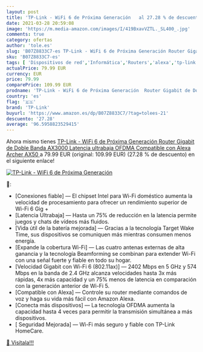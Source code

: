 ```yaml
---
layout: post
title: 'TP-Link - WiFi 6 de Próxima Generación   al 27.28 % de descuento'
date: 2021-03-28 20:59:08
image: 'https://m.media-amazon.com/images/I/419BxavVZTL._SL400_.jpg'
comments: true
category: ofertas
author: 'tole.es'
slug: 'B07Z8833C7-es TP-Link - WiFi 6 de Próxima Generación Router Gigabit de...'
sku: 'B07Z8833C7-es'
tags: [ 'Dispositivos de red','Informática','Routers','alexa','tp-link', ]
actualPrice: 79.99 EUR
currency: EUR
price: 79.99
comparePrice: 109.99 EUR
prodname: 'TP-Link - WiFi 6 de Próxima Generación  Router Gigabit de Doble Banda AX3000  Latencia ultrabaja  OFDMA  Compatible con Alexa  Archer AX50 '
country: 'es'
flag: '🇪🇸'
brand: 'TP-Link'
buyurl: 'https://www.amazon.es/dp/B07Z8833C7/?tag=tolees-21'
descuento: '27.28'
average: '96.5958823529415'
---
```


Ahora mismo tienes [TP-Link - WiFi 6 de Próxima Generación  Router Gigabit de Doble Banda AX3000  Latencia ultrabaja  OFDMA  Compatible con Alexa  Archer AX50 ](https://www.amazon.es/dp/B07Z8833C7/?tag=tolees-21) a 79.99 EUR (original: 109.99 EUR) (27.28 %  de descuento) en el siguiente enlace!

[![TP-Link - WiFi 6 de Próxima Generación  ](https://m.media-amazon.com/images/I/419BxavVZTL._SL400_.jpg)](https://www.amazon.es/dp/B07Z8833C7/?tag=tolees-21)

🔎:

- [Conexiones fiable] — El chipset Intel para Wi-Fi doméstico aumenta la velocidad de procesamiento para ofrecer un rendimiento superior de Wi-Fi 6 Gig +
- [Latencia Ultrabaja] — Hasta un 75% de reducción en la latencia permite juegos y chats de vídeos más fluidos.
- [Vida útil de la batería mejorada] — Gracias a la tecnología Target Wake Time, sus dispositivos se comuniquen más mientras consumen menos energía.
- [Expande la cobertura Wi-Fi] — Las cuatro antenas externas de alta ganancia y la tecnología Beamforming se combinan para extender Wi-Fi con una señal fuerte y fiable en todo su hogar.
- [Velocidad Gigabit con Wi-Fi 6 (802.11ax)] — 2402 Mbps en 5 GHz y 574 Mbps en la banda de 2.4 GHz alcanza velocidades hasta 3x más rápidas, 4x más capacidad y un 75% menos de latencia en comparación con la generación anterior de Wi-Fi 5.
- [Compatible con Alexa] — Controle su router mediante comandos de voz y haga su vida más fácil con Amazon Alexa.
- [Conecta más dispositivos] — La tecnología OFDMA aumenta la capacidad hasta 4 veces para permitir la transmisión simultánea a más dispositivos.
- [ Seguridad Mejorada] — Wi-Fi más seguro y fiable con TP-Link HomeCare.

[🛒 Visítala!!!](https://www.amazon.es/dp/B07Z8833C7/?tag=tolees-21)
